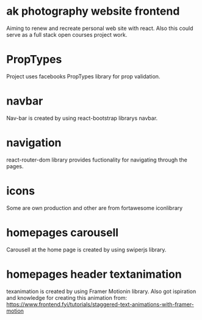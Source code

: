 # ak photography website frontend

Aiming to renew and recreate personal web site with react.
Also this could serve as a full stack open courses project work.

# PropTypes

Project uses facebooks PropTypes library for prop validation.

# navbar

Nav-bar is created by using react-bootstrap librarys navbar.

# navigation

react-router-dom library provides fuctionality for navigating through the pages.

# icons

Some are own production and other are from fortawesome iconlibrary

# homepages carousell

Carousell at the home page is created by using swiperjs library.

# homepages header textanimation

texanimation is created by using Framer Motionin library. Also got ispiration and knowledge for creating this animation from:
https://www.frontend.fyi/tutorials/staggered-text-animations-with-framer-motion
